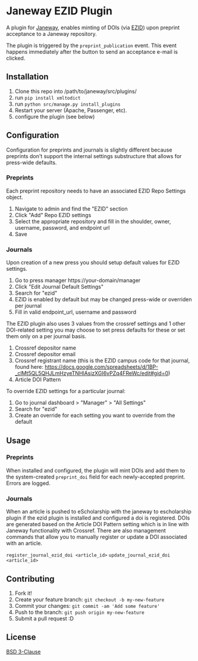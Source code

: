 # Janeway EZID Plugin

A plugin for [Janeway](https://janeway.systems/), enables minting of DOIs (via [EZID](https://ezid.cdlib.org/)) upon preprint acceptance to a Janeway repository.

The plugin is triggered by the `preprint_publication` event. This event happens immediately after the button to send an acceptance e-mail is clicked.

## Installation

1. Clone this repo into /path/to/janeway/src/plugins/
2. run `pip install xmltodict`
3. run `python src/manage.py install_plugins`
4. Restart your server (Apache, Passenger, etc).
5. configure the plugin (see below)

## Configuration

Configuration for preprints and journals is slightly different because preprints don't support the internal settings
substructure that allows for press-wide defaults.

### Preprints

Each preprint repository needs to have an associated EZID Repo Settings object.

1. Navigate to admin and find the "EZID" section
1. Click "Add" Repo EZID settings
1. Select the appropriate repository and fill in the shoulder, owner, username, password, and endpoint url
1. Save

### Journals

Upon creation of a new press you should setup default values for EZID settings.

1. Go to press manager https://your-domain/manager
1. Click "Edit Journal Default Settings"
1. Search for "ezid"
1. EZID is enabled by default but may be changed press-wide or overriden per journal
1. Fill in valid endpoint_url, username and password

The EZID plugin also uses 3 values from the crossref settings and 1 other DOI-related setting you may choose to set press defaults for these
or set them only on a per journal basis.

1. Crossref depositor name
1. Crossref depositor email
1. Crossref registrant name (this is the EZID campus code for that journal, found here: https://docs.google.com/spreadsheets/d/1BP-_clMt5QL5QHJLmHzyeTNHlAsizXGI6vPZq4FReWc/edit#gid=0)
1. Article DOI Pattern

To override EZID settings for a particular journal:

1. Go to journal dashboard > "Manager" > "All Settings"
1. Search for "ezid"
1. Create an override for each setting you want to override from the default


## Usage

### Preprints 

When installed and configured, the plugin will mint DOIs and add them to the system-created `preprint_doi` field for each newly-accepted preprint. Errors are logged.

### Journals

When an article is pushed to eScholarship with the janeway to escholarship plugin if the ezid plugin is installed and configured a doi is registered. DOIs are generated based on the Article DOI Pattern setting which is in line with Janeway functionality with Crossref.  There are also management commands that allow you to manually register or update a DOI associated with an article.

`register_journal_ezid_doi <article_id>`
`update_journal_ezid_doi <article_id>`

## Contributing

1. Fork it!
2. Create your feature branch: `git checkout -b my-new-feature`
3. Commit your changes: `git commit -am 'Add some feature'`
4. Push to the branch: `git push origin my-new-feature`
5. Submit a pull request :D

## License

[BSD 3-Clause](LICENSE)
